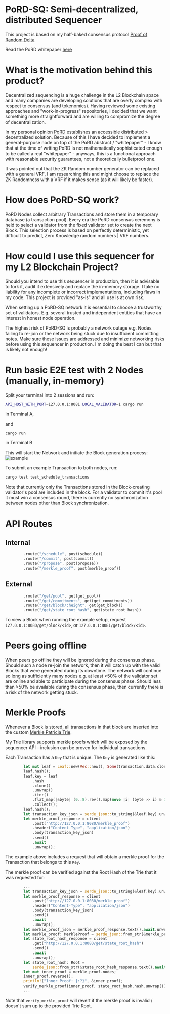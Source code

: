 # PoRD-SQ: Semi-decentralized, distributed Sequencer
This project is based on my half-baked consensus protocol [Proof of Random Delta](https://github.com/jonas089/PoRD)

Read the PoRD whitepaper [here](https://github.com/jonas089/PoRD/tree/master/whitepaper)

# What is the motivation behind this product?
Decentralized sequencing is a huge challenge in the L2 Blockchain space and many companies are developing solutions
that are overly complex with respect to consensus (and tokenomics). Having reviewed some existing approaches and 
"work-in-progress" repositories, I decided that we want something more straightforward and are willing to compromize the
degree of decentralization.

In my personal opinion [PoRD](https://github.com/jonas089/PoRD) establishes an accessible distributed > decentralized solution. Because of this I have decided to implement a general-purpose node on top of the PoRD abstract / "whitepaper" - I know that at the time of writing PoRD is not 
mathematically sophisticated enough to be called a real "whitepaper" - anyways, this is a functional approach with reasonable security guarantees, not a theoretically bulletproof one.

It was pointed out that the ZK Random number generator can be replaced with a general VRF, I am researching this and might choose to replace the ZK Randomness with a VRF if it makes sense (as it will likely be faster).

# How does PoRD-SQ work?
PoRD Nodes collect arbitrary Transactions and store them in a temporary database (a transaction pool). Every era the PoRD consensus ceremony is held to select a validator from the fixed validator set to create the next Block. This selection process is based on perfectly deterministic, yet difficult to predict, Zero Knowledge random numbers | VRF numbers.

# How could I use this sequencer for my L2 Blockchain Project?
Should you intend to use this sequencer in production, then it is advisable to fork it, audit it extensively and replace the in-memory storage. I take no liability for any incomplete or incorrect implementations, including flaws in my code. This project is provided "as-is" and all use is at own risk.

When setting up a PoRD-SQ network it is essential to choose a trustworthy set of validators. E.g. several trusted and independent entities that have an interest in honest node operation.

The highest risk of PoRD-SQ is probably a network outage e.g. Nodes failing to re-join or the network being stuck due to insufficient committing notes. Make sure these issues are addressed and minimize networking risks before using this sequencer in production. I'm doing the best I can but that is likely not enough!

# Run basic E2E test with 2 Nodes (manually, in-memory)
Split your terminal into 2 sessions and run:
```bash
API_HOST_WITH_PORT=127.0.0.1:8081 LOCAL_VALIDATOR=1 cargo run
```
in Terminal A,

and

```bash
cargo run
```
in Terminal B

This will start the Network and initiate the Block generation process:
![example](https://github.com/jonas089/PoRD-sequencer/blob/master/resources/demo.png)

To submit an example Transaction to both nodes, run:

```bash
cargo test test_schedule_transactions
```

Note that currently only the Transactions stored in the Block-creating validator's pool are included in the block.
For a validator to commit it's pool it must win a consensus round, there is currently no synchronization between nodes other
than Block synchronization.

# API Routes

## Internal
```rust
        .route("/schedule", post(schedule))
        .route("/commit", post(commit))
        .route("/propose", post(propose))
        .route("/merkle_proof", post(merkle_proof))
```
## External
```rust
        .route("/get/pool", get(get_pool))
        .route("/get/commitments", get(get_commitments))
        .route("/get/block/:height", get(get_block))
        .route("/get/state_root_hash", get(state_root_hash))
```

To view a Block when running the example setup, request `127.0.0.1:8080/get/block/<id>`, or `127.0.0.1:8081/get/block/<id>`.

# Peers going offline
When peers go offline they will be ignored during the consensus phase. Should such a node re-join the network, then it will catch up with the valid Blocks that were generated
during its downtime. The network will continue so long as sufficiently many nodes e.g. at least >50% of the validator set are online and able to participate during
the consensus phase. Should less than >50% be available during the consensus phase, then currently there is a risk of the network getting stuck.

# Merkle Proofs
Whenever a Block is stored, all transactions in that block are inserted into the custom [Merkle Patricia Trie](https://github.com/jonas089/jonas089-trie).

My Trie library supports merkle proofs which will be exposed by the sequencer API - inclusion can be proven for individual transactions.

Each Transaction has a `Key` that is unique. The `Key` is generated like this:

```rust
        let mut leaf = Leaf::new(Vec::new(), Some(transaction.data.clone()));
        leaf.hash();
        leaf.key = leaf
            .hash
            .clone()
            .unwrap()
            .iter()
            .flat_map(|&byte| (0..8).rev().map(move |i| (byte >> i) & 1))
            .collect();
        leaf.hash();
        let transaction_key_json = serde_json::to_string(&leaf.key).unwrap();
        let merkle_proof_response = client
            .post("http://127.0.0.1:8080/merkle_proof")
            .header("Content-Type", "application/json")
            .body(transaction_key_json)
            .send()
            .await
            .unwrap();
```

The example above includes a request that will obtain a merkle proof for the Transaction that belongs to this `Key`.

The merkle proof can be verified against the Root Hash of the Trie that it was requested for:

```rust
        ...
        let transaction_key_json = serde_json::to_string(&leaf.key).unwrap();
        let merkle_proof_response = client
            .post("http://127.0.0.1:8080/merkle_proof")
            .header("Content-Type", "application/json")
            .body(transaction_key_json)
            .send()
            .await
            .unwrap();
        let merkle_proof_json = merkle_proof_response.text().await.unwrap();
        let merkle_proof: MerkleProof = serde_json::from_str(&merkle_proof_json).unwrap();
        let state_root_hash_response = client
            .get("http://127.0.0.1:8080/get/state_root_hash")
            .send()
            .await
            .unwrap();
        let state_root_hash: Root =
            serde_json::from_str(&state_root_hash_response.text().await.unwrap()).unwrap();
        let mut inner_proof = merkle_proof.nodes;
        inner_proof.reverse();
        println!("Inner Proof: {:?}", &inner_proof);
        verify_merkle_proof(inner_proof, state_root_hash.hash.unwrap());
        ...
```

Note that `verify_merkle_proof` will revert if the merkle proof is invalid / doesn't sum up to the provided Trie Root.